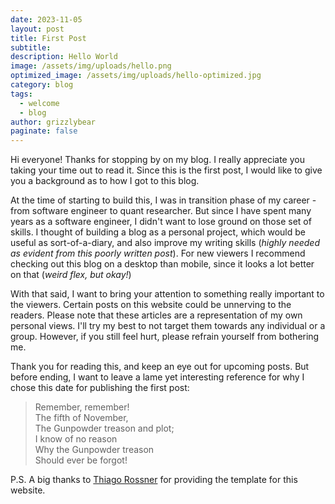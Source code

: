 ```yaml
---
date: 2023-11-05
layout: post
title: First Post
subtitle:
description: Hello World
image: /assets/img/uploads/hello.png
optimized_image: /assets/img/uploads/hello-optimized.jpg
category: blog
tags:
  - welcome
  - blog
author: grizzlybear
paginate: false
---
```

  
Hi everyone! Thanks for stopping by on my blog. I really appreciate you taking your time out to read it. 
Since this is the first post, I would like to give you a background as to how I got to this blog.

At the time of starting to build this, I was in transition phase of my career - from software engineer to quant researcher. 
But since I have spent many years as a software engineer, I didn't want to lose ground on those set of skills. 
I thought of building a blog as a personal project, which would be useful as sort-of-a-diary, and also improve my writing skills (*highly needed as evident from this poorly written post*).
For new viewers I recommend checking out this blog on a desktop than mobile, since it looks a lot better on that (*weird flex, but okay!*)

With that said, I want to bring your attention to something really important to the viewers. 
Certain posts on this website could be unnerving to the readers. 
Please note that these articles are a representation of my own personal views. 
I'll try my best to not target them towards any individual or a group. 
However, if you still feel hurt, please refrain yourself from bothering me.

Thank you for reading this, and keep an eye out for upcoming posts. But before ending, I want to leave a lame yet interesting reference for why I chose this date for publishing the first post: 

> Remember, remember!\
> The fifth of November,\
> The Gunpowder treason and plot;\
> I know of no reason\
> Why the Gunpowder treason\
> Should ever be forgot!

P.S. A big thanks to [Thiago Rossner](https://github.com/thiagorossener) for providing the template for this website.